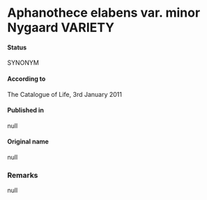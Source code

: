 # Aphanothece elabens var. minor Nygaard VARIETY

#### Status
SYNONYM

#### According to
The Catalogue of Life, 3rd January 2011

#### Published in
null

#### Original name
null

### Remarks
null